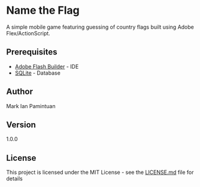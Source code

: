 # Name the Flag
A simple mobile game featuring guessing of country flags built using Adobe Flex/ActionScript.

## Prerequisites
* [Adobe Flash Builder](https://www.adobe.com/products/flash-builder-standard-4-6.html) - IDE
* [SQLite](https://www.sqlite.org/) - Database

## Author

Mark Ian Pamintuan

## Version

1.0.0

## License

This project is licensed under the MIT License - see the [LICENSE.md](LICENSE.md) file for details
